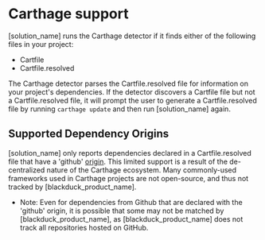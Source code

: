 # Carthage support

[solution_name] runs the Carthage detector if it finds either of the following files in your project:

* Cartfile
* Cartfile.resolved

The Carthage detector parses the Cartfile.resolved file for information on your project's dependencies. If the detector discovers a Cartfile file but not a Cartfile.resolved file, it will prompt the user to generate a Cartfile.resolved file by running `carthage update` and then run [solution_name] again.

## Supported Dependency Origins

[solution_name] only reports dependencies declared in a Cartfile.resolved file that have a 'github' [origin](https://github.com/Carthage/Carthage/blob/master/Documentation/Artifacts.md#origin).  This limited support is a result of the de-centralized nature of the Carthage ecosystem.  Many commonly-used frameworks used in Carthage projects are not open-source, and thus not tracked by [blackduck_product_name].

* Note: Even for dependencies from Github that are declared with the 'github' origin, it is possible that some may not be matched by [blackduck_product_name], as [blackduck_product_name] does not track all repositories hosted on GitHub.
